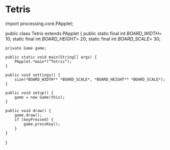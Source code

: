 # Tetris
import processing.core.PApplet;

public class Tetris extends PApplet {
    public static final int *BOARD_WIDTH*= 10;
    static final int *BOARD_HEIGHT*= 20;
    static final int *BOARD_SCALE*= 30;

    private Game game;

    public static void main(String[] args) {
        PApplet.*main*(“Tetris”);
    }

    public void settings() {
        size(*BOARD_WIDTH** *BOARD_SCALE*, *BOARD_HEIGHT** *BOARD_SCALE*);
    }

    public void setup() {
        game = new Game(this);
    }

    public void draw() {
        game.draw();
        if (keyPressed) {
            game.pressKey();
        }
    }
}

